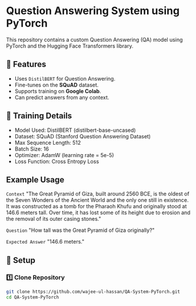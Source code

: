 # Question Answering System using PyTorch

This repository contains a custom Question Answering (QA) model using PyTorch and the Hugging Face Transformers library.

## 📌 Features
- Uses `DistilBERT` for Question Answering.
- Fine-tunes on the **SQuAD** dataset.
- Supports training on **Google Colab**.
- Can predict answers from any context.

## 📌 Training Details
- Model Used: DistilBERT (distilbert-base-uncased)
- Dataset: SQuAD (Stanford Question Answering Dataset)
- Max Sequence Length: 512
- Batch Size: 16
- Optimizer: AdamW (learning rate = 5e-5)
- Loss Function: Cross Entropy Loss

## Example Usage
`Context`
"The Great Pyramid of Giza, built around 2560 BCE, is the oldest of the Seven Wonders of the Ancient World and the only one still in existence. It was constructed as a tomb for the Pharaoh Khufu and originally stood at 146.6 meters tall. Over time, it has lost some of its height due to erosion and the removal of its outer casing stones."

`Question`
"How tall was the Great Pyramid of Giza originally?"

`Expected Answer`
"146.6 meters."

## 🚀 Setup
### 1️⃣ Clone Repository
```bash
git clone https://github.com/wajee-ul-hassan/QA-System-PyTorch.git
cd QA-System-PyTorch
